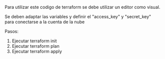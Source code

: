 Para utilizar este codigo de terraform se debe utilizar un editor como visual.

Se deben adaptar las variables y definir el "access_key" y "secret_key" para conectarse a la cuenta de la nube

Pasos:
1) Ejecutar terraform init
2) Ejecutar terraform plan
3) Ejecutar terraform apply